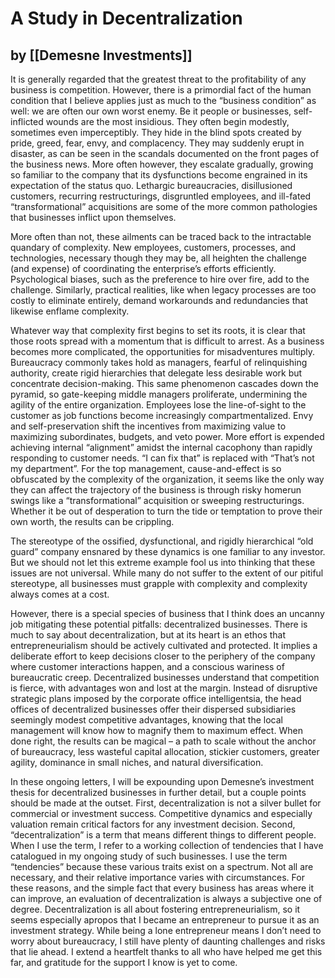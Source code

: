 # A Study in Decentralization
## by [[Demesne Investments]]


It is generally regarded that the greatest threat to the profitability of any business is competition. However, there is a primordial fact of the human condition that I believe applies just as much to the “business condition” as well: we are often our own worst enemy. Be it people or businesses, self-inflicted wounds are the most insidious. They often begin modestly, sometimes even imperceptibly. They hide in the blind spots created by pride, greed, fear, envy, and complacency. They may suddenly erupt in disaster, as can be seen in the scandals documented on the front pages of the business news. More often however, they escalate gradually, growing so familiar to the company that its dysfunctions become engrained in its expectation of the status quo. Lethargic bureaucracies, disillusioned customers, recurring restructurings, disgruntled employees, and ill-fated “transformational” acquisitions are some of the more common pathologies that businesses inflict upon themselves.

More often than not, these ailments can be traced back to the intractable quandary of complexity. New employees, customers, processes, and technologies, necessary though they may be, all heighten the challenge (and expense) of coordinating the enterprise’s efforts efficiently. Psychological biases, such as the preference to hire over fire, add to the challenge. Similarly, practical realities, like when legacy processes are too costly to eliminate entirely, demand workarounds and redundancies that likewise enflame complexity.

Whatever way that complexity first begins to set its roots, it is clear that those roots spread with a momentum that is difficult to arrest. As a business becomes more complicated, the opportunities for misadventures multiply. Bureaucracy commonly takes hold as managers, fearful of relinquishing authority, create rigid hierarchies that delegate less desirable work but concentrate decision-making. This same phenomenon cascades down the pyramid, so gate-keeping middle managers proliferate, undermining the agility of the entire organization. Employees lose the line-of-sight to the customer as job functions become increasingly compartmentalized. Envy and self-preservation shift the incentives from maximizing value to maximizing subordinates, budgets, and veto power. More effort is expended achieving internal “alignment” amidst the internal cacophony than rapidly responding to customer needs. “I can fix that” is replaced with “That’s not my department”. For the top management, cause-and-effect is so obfuscated by the complexity of the organization, it seems like the only way they can affect the trajectory of the business is through risky homerun swings like a “transformational” acquisition or sweeping restructurings. Whether it be out of desperation to turn the tide or temptation to prove their own worth, the results can be crippling.

The stereotype of the ossified, dysfunctional, and rigidly hierarchical “old guard” company ensnared by these dynamics is one familiar to any investor. But we should not let this extreme example fool us into thinking that these issues are not universal. While many do not suffer to the extent of our pitiful stereotype, all businesses must grapple with complexity and complexity always comes at a cost.

However, there is a special species of business that I think does an uncanny job mitigating these potential pitfalls: decentralized businesses. There is much to say about decentralization, but at its heart is an ethos that entrepreneurialism should be actively cultivated and protected. It implies a deliberate effort to keep decisions closer to the periphery of the company where customer interactions happen, and a conscious wariness of bureaucratic creep. Decentralized businesses understand that competition is fierce, with advantages won and lost at the margin. Instead of disruptive strategic plans imposed by the corporate office intelligentsia, the head offices of decentralized businesses offer their dispersed subsidiaries seemingly modest competitive advantages, knowing that the local management will know how to magnify them to maximum effect. When done right, the results can be magical – a path to scale without the anchor of bureaucracy, less wasteful capital allocation, stickier customers, greater agility, dominance in small niches, and natural diversification.

In these ongoing letters, I will be expounding upon Demesne’s investment thesis for decentralized businesses in further detail, but a couple points should be made at the outset. First, decentralization is not a silver bullet for commercial or investment success. Competitive dynamics and especially valuation remain critical factors for any investment decision. Second, “decentralization” is a term that means different things to different people. When I use the term, I refer to a working collection of tendencies that I have catalogued in my ongoing study of such businesses. I use the term “tendencies” because these various traits exist on a spectrum. Not all are necessary, and their relative importance varies with circumstances. For these reasons, and the simple fact that every business has areas where it can improve, an evaluation of decentralization is always a subjective one of degree.
Decentralization is all about fostering entrepreneurialism, so it seems especially apropos that I became an entrepreneur to pursue it as an investment strategy. While being a lone entrepreneur means I don’t need to worry about bureaucracy, I still have plenty of daunting challenges and risks that lie ahead. I extend a heartfelt thanks to all who have helped me get this far, and gratitude for the support I know is yet to come.